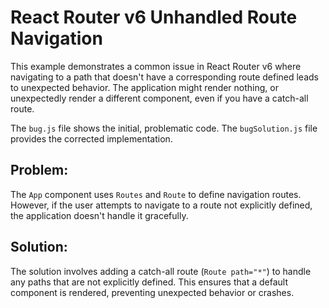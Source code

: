 # React Router v6 Unhandled Route Navigation

This example demonstrates a common issue in React Router v6 where navigating to a path that doesn't have a corresponding route defined leads to unexpected behavior.  The application might render nothing, or unexpectedly render a different component, even if you have a catch-all route.

The `bug.js` file shows the initial, problematic code. The `bugSolution.js` file provides the corrected implementation.

## Problem:

The `App` component uses `Routes` and `Route` to define navigation routes.  However, if the user attempts to navigate to a route not explicitly defined, the application doesn't handle it gracefully.

## Solution:

The solution involves adding a catch-all route (`Route path="*"`) to handle any paths that are not explicitly defined. This ensures that a default component is rendered, preventing unexpected behavior or crashes.